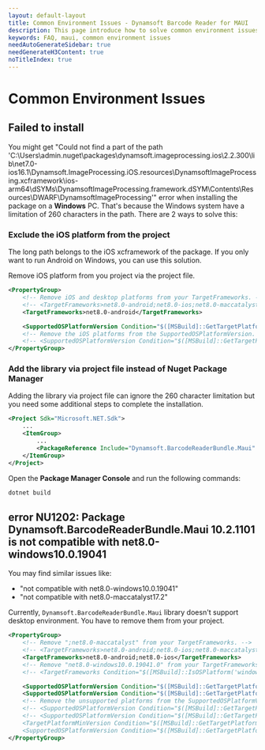 ```yaml
---
layout: default-layout
title: Common Environment Issues - Dynamsoft Barcode Reader for MAUI
description: This page introduce how to solve common environment issues when using Dynamsoft Barcode Reader MAUI SDK.
keywords: FAQ, maui, common environment issues
needAutoGenerateSidebar: true
needGenerateH3Content: true
noTitleIndex: true
---
```


# Common Environment Issues

## Failed to install

You might get "Could not find a part of the path 'C:\Users\admin\.nuget\packages\dynamsoft.imageprocessing.ios\2.2.300\lib\net7.0-ios16.1\Dynamsoft.ImageProcessing.iOS.resources\DynamsoftImageProcessing.xcframework\ios-arm64\dSYMs\DynamsoftImageProcessing.framework.dSYM\Contents\Resources\DWARF\DynamsoftImageProcessing'" error when installing the package on a **Windows** PC. That's because the Windows system have a limitation of 260 characters in the path. There are 2 ways to solve this:

### Exclude the iOS platform from the project

The long path belongs to the iOS xcframework of the package. If you only want to run Android on Windows, you can use this solution.

Remove iOS platform from you project via the project file.

```xml
<PropertyGroup>
    <!-- Remove iOS and desktop platforms from your TargetFrameworks. -->
    <!-- <TargetFrameworks>net8.0-android;net8.0-ios;net8.0-maccatalyst</TargetFrameworks> -->
    <TargetFrameworks>net8.0-android</TargetFrameworks>

    <SupportedOSPlatformVersion Condition="$([MSBuild]::GetTargetPlatformIdentifier('$(TargetFramework)')) == 'android'">21.0</SupportedOSPlatformVersion>
    <!-- Remove the iOS platforms from the SupportedOSPlatformVersion. -->
    <!-- <SupportedOSPlatformVersion Condition="$([MSBuild]::GetTargetPlatformIdentifier('$(TargetFramework)')) == 'ios'">11.0</SupportedOSPlatformVersion> -->
</PropertyGroup>
```

### Add the library via project file instead of **Nuget Package Manager**

Adding the library via project file can ignore the 260 character limitation but you need some additional steps to complete the installation.

```xml
<Project Sdk="Microsoft.NET.Sdk">
    ...
    <ItemGroup>
        ...
        <PackageReference Include="Dynamsoft.BarcodeReaderBundle.Maui" Version="10.2.1101" />
    </ItemGroup>
</Project>
```

Open the **Package Manager Console** and run the following commands:

```bash
dotnet build
```

## error NU1202: Package Dynamsoft.BarcodeReaderBundle.Maui 10.2.1101 is not compatible with net8.0-windows10.0.19041

You may find similar issues like:

- "not compatible with net8.0-windows10.0.19041"
- "not compatible with net8.0-maccatalyst17.2"

Currently, `Dynamsoft.BarcodeReaderBundle.Maui` library doesn't support desktop environment. You have to remove them from your project.

```xml
<PropertyGroup>
    <!-- Remove ";net8.0-maccatalyst" from your TargetFrameworks. -->
    <!-- <TargetFrameworks>net8.0-android;net8.0-ios;net8.0-maccatalyst</TargetFrameworks> -->
    <TargetFrameworks>net8.0-android;net8.0-ios</TargetFrameworks>
    <!-- Remove "net8.0-windows10.0.19041.0" from your TargetFrameworks. -->
    <!-- <TargetFrameworks Condition="$([MSBuild]::IsOSPlatform('windows'))">$(TargetFrameworks);net8.0-windows10.0.19041.0</TargetFrameworks> -->

    <SupportedOSPlatformVersion Condition="$([MSBuild]::GetTargetPlatformIdentifier('$(TargetFramework)')) == 'ios'">11.0</SupportedOSPlatformVersion>
    <SupportedOSPlatformVersion Condition="$([MSBuild]::GetTargetPlatformIdentifier('$(TargetFramework)')) == 'android'">21.0</SupportedOSPlatformVersion>
    <!-- Remove the unsupported platforms from the SupportedOSPlatformVersion. -->
    <!-- <SupportedOSPlatformVersion Condition="$([MSBuild]::GetTargetPlatformIdentifier('$(TargetFramework)')) == 'maccatalyst'">13.1</SupportedOSPlatformVersion> -->
    <!-- <SupportedOSPlatformVersion Condition="$([MSBuild]::GetTargetPlatformIdentifier('$(TargetFramework)')) == 'windows'">10.0.17763.0</SupportedOSPlatformVersion>
    <TargetPlatformMinVersion Condition="$([MSBuild]::GetTargetPlatformIdentifier('$(TargetFramework)')) == 'windows'">10.0.17763.0</TargetPlatformMinVersion>
    <SupportedOSPlatformVersion Condition="$([MSBuild]::GetTargetPlatformIdentifier('$(TargetFramework)')) == 'tizen'">6.5</SupportedOSPlatformVersion> -->
</PropertyGroup>
```
